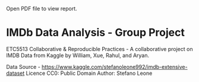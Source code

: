 Open PDF file to view report.

# IMDb Data Analysis - Group Project
ETC5513 Collaborative & Reproducible Practices - 
A collaborative project on IMDB Data from Kaggle by William, Xue, Rahul, and Aryan.

Data Source - https://www.kaggle.com/stefanoleone992/imdb-extensive-dataset
Licence CC0: Public Domain
Author: Stefano Leone
